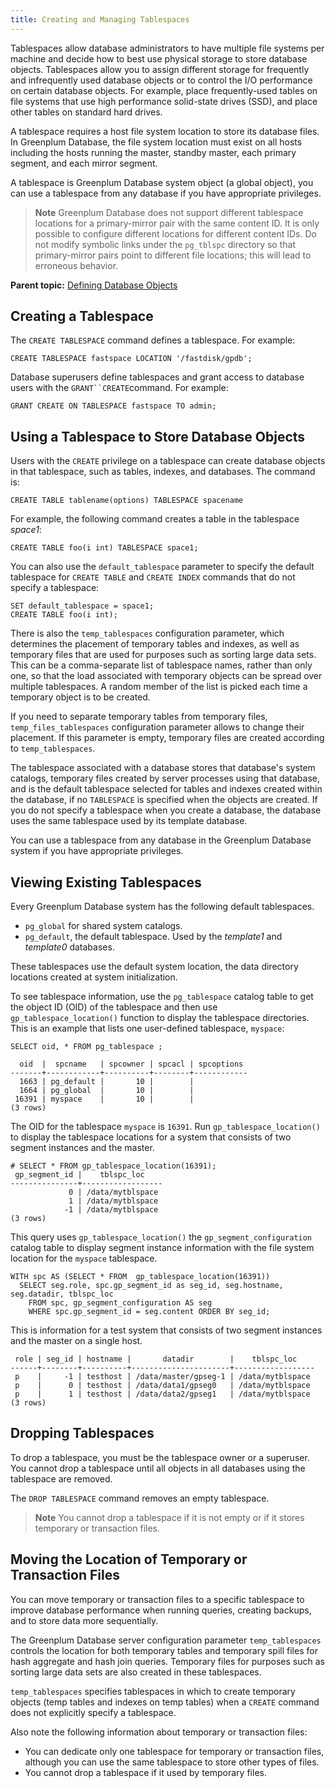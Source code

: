 ```yaml
---
title: Creating and Managing Tablespaces 
---
```


Tablespaces allow database administrators to have multiple file systems per machine and decide how to best use physical storage to store database objects. Tablespaces allow you to assign different storage for frequently and infrequently used database objects or to control the I/O performance on certain database objects. For example, place frequently-used tables on file systems that use high performance solid-state drives \(SSD\), and place other tables on standard hard drives.

A tablespace requires a host file system location to store its database files. In Greenplum Database, the file system location must exist on all hosts including the hosts running the master, standby master, each primary segment, and each mirror segment.

A tablespace is Greenplum Database system object \(a global object\), you can use a tablespace from any database if you have appropriate privileges.

> **Note** Greenplum Database does not support different tablespace locations for a primary-mirror pair with the same content ID. It is only possible to configure different locations for different content IDs. Do not modify symbolic links under the `pg_tblspc` directory so that primary-mirror pairs point to different file locations; this will lead to erroneous behavior.

**Parent topic:** [Defining Database Objects](../ddl/ddl.html)

## <a id="topic13"></a>Creating a Tablespace 

The `CREATE TABLESPACE` command defines a tablespace. For example:

```
CREATE TABLESPACE fastspace LOCATION '/fastdisk/gpdb';

```

Database superusers define tablespaces and grant access to database users with the `GRANT``CREATE`command. For example:

```
GRANT CREATE ON TABLESPACE fastspace TO admin;

```

## <a id="topic14"></a>Using a Tablespace to Store Database Objects 

Users with the `CREATE` privilege on a tablespace can create database objects in that tablespace, such as tables, indexes, and databases. The command is:

```
CREATE TABLE tablename(options) TABLESPACE spacename

```

For example, the following command creates a table in the tablespace *space1*:

```
CREATE TABLE foo(i int) TABLESPACE space1;

```

You can also use the `default_tablespace` parameter to specify the default tablespace for `CREATE TABLE` and `CREATE INDEX` commands that do not specify a tablespace:

```
SET default_tablespace = space1;
CREATE TABLE foo(i int);

```

There is also the `temp_tablespaces` configuration parameter, which determines the placement of temporary tables and indexes, as well as temporary files that are used for purposes such as sorting large data sets. This can be a comma-separate list of tablespace names, rather than only one, so that the load associated with temporary objects can be spread over multiple tablespaces. A random member of the list is picked each time a temporary object is to be created.

If you need to separate temporary tables from temporary files, `temp_files_tablespaces` configuration parameter allows to change their placement. If this parameter is empty, temporary files are created according to `temp_tablespaces`.

The tablespace associated with a database stores that database's system catalogs, temporary files created by server processes using that database, and is the default tablespace selected for tables and indexes created within the database, if no `TABLESPACE` is specified when the objects are created. If you do not specify a tablespace when you create a database, the database uses the same tablespace used by its template database.

You can use a tablespace from any database in the Greenplum Database system if you have appropriate privileges.

## <a id="topic15"></a>Viewing Existing Tablespaces 

Every Greenplum Database system has the following default tablespaces.

-   `pg_global` for shared system catalogs.
-   `pg_default`, the default tablespace. Used by the *template1* and *template0* databases.

These tablespaces use the default system location, the data directory locations created at system initialization.

To see tablespace information, use the `pg_tablespace` catalog table to get the object ID \(OID\) of the tablespace and then use `gp_tablespace_location()` function to display the tablespace directories. This is an example that lists one user-defined tablespace, `myspace`:

```
SELECT oid, * FROM pg_tablespace ;

  oid  |  spcname   | spcowner | spcacl | spcoptions
-------+------------+----------+--------+------------
  1663 | pg_default |       10 |        |
  1664 | pg_global  |       10 |        |
 16391 | myspace    |       10 |        |
(3 rows)

```

The OID for the tablespace `myspace` is `16391`. Run `gp_tablespace_location()` to display the tablespace locations for a system that consists of two segment instances and the master.

```
# SELECT * FROM gp_tablespace_location(16391);
 gp_segment_id |    tblspc_loc
---------------+------------------
             0 | /data/mytblspace
             1 | /data/mytblspace
            -1 | /data/mytblspace
(3 rows)

```

This query uses `gp_tablespace_location()` the `gp_segment_configuration` catalog table to display segment instance information with the file system location for the `myspace` tablespace.

```
WITH spc AS (SELECT * FROM  gp_tablespace_location(16391))
  SELECT seg.role, spc.gp_segment_id as seg_id, seg.hostname, seg.datadir, tblspc_loc 
    FROM spc, gp_segment_configuration AS seg 
    WHERE spc.gp_segment_id = seg.content ORDER BY seg_id;

```

This is information for a test system that consists of two segment instances and the master on a single host.

```
 role | seg_id | hostname |       datadir        |    tblspc_loc
------+--------+----------+----------------------+------------------
 p    |     -1 | testhost | /data/master/gpseg-1 | /data/mytblspace
 p    |      0 | testhost | /data/data1/gpseg0   | /data/mytblspace
 p    |      1 | testhost | /data/data2/gpseg1   | /data/mytblspace
(3 rows)
```

## <a id="topic16"></a>Dropping Tablespaces 

To drop a tablespace, you must be the tablespace owner or a superuser. You cannot drop a tablespace until all objects in all databases using the tablespace are removed.

The `DROP TABLESPACE` command removes an empty tablespace.

> **Note** You cannot drop a tablespace if it is not empty or if it stores temporary or transaction files.

## <a id="topic11"></a>Moving the Location of Temporary or Transaction Files 

You can move temporary or transaction files to a specific tablespace to improve database performance when running queries, creating backups, and to store data more sequentially.

The Greenplum Database server configuration parameter `temp_tablespaces` controls the location for both temporary tables and temporary spill files for hash aggregate and hash join queries. Temporary files for purposes such as sorting large data sets are also created in these tablespaces.

`temp_tablespaces` specifies tablespaces in which to create temporary objects \(temp tables and indexes on temp tables\) when a `CREATE` command does not explicitly specify a tablespace.

Also note the following information about temporary or transaction files:

-   You can dedicate only one tablespace for temporary or transaction files, although you can use the same tablespace to store other types of files.
-   You cannot drop a tablespace if it used by temporary files.

